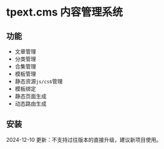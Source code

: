 # tpext.cms 内容管理系统

## 功能

- 文章管理
- 分类管理
- 合集管理
- 模板管理
- 静态资源`js/cs`s管理
- 模板绑定
- 静态页面生成
- 动态路由生成

## 安装

2024-12-10 更新：不支持过往版本的直接升级，建议新项目使用。
